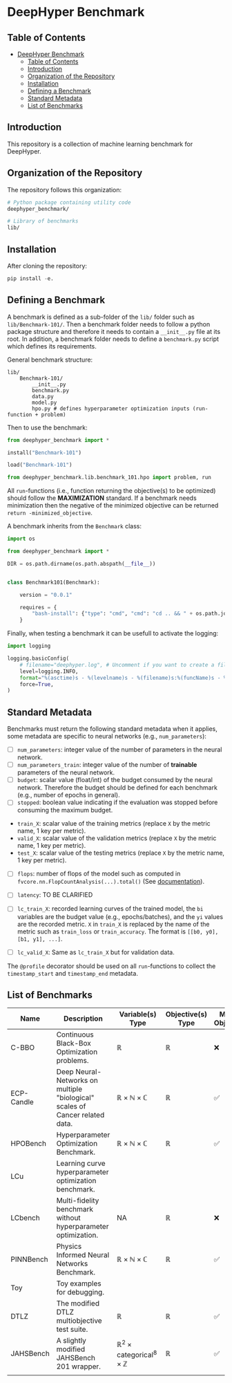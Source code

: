 # DeepHyper Benchmark

## Table of Contents

- [DeepHyper Benchmark](#deephyper-benchmark)
  - [Table of Contents](#table-of-contents)
  - [Introduction](#introduction)
  - [Organization of the Repository](#organization-of-the-repository)
  - [Installation](#installation)
  - [Defining a Benchmark](#defining-a-benchmark)
  - [Standard Metadata](#standard-metadata)
  - [List of Benchmarks](#list-of-benchmarks)

## Introduction

This repository is a collection of machine learning benchmark for DeepHyper.

## Organization of the Repository

The repository follows this organization:

```bash
# Python package containing utility code
deephyper_benchmark/

# Library of benchmarks
lib/
```

## Installation

After cloning the repository:
```python
pip install -e.
```

## Defining a Benchmark

A benchmark is defined as a sub-folder of the `lib/` folder such as `lib/Benchmark-101/`. Then a benchmark folder needs to follow a python package structure and therefore it needs to contain a `__init__.py` file at its root. In addition, a benchmark folder needs to define a `benchmark.py` script which defines its requirements.

General benchmark structure:
```
lib/
    Benchmark-101/
        __init__.py
        benchmark.py
        data.py
        model.py
        hpo.py # defines hyperparameter optimization inputs (run-function + problem)
```

Then to use the benchmark:

```python
from deephyper_benchmark import *

install("Benchmark-101")

load("Benchmark-101")

from deephyper_benchmark.lib.benchmark_101.hpo import problem, run
```

All `run`-functions (i.e., function returning the objective(s) to be optimized) should follow the **MAXIMIZATION** standard. If a benchmark needs minimization then the negative of the minimized objective can be returned `return -minimized_objective`.

A benchmark inherits from the `Benchmark` class:

```python
import os

from deephyper_benchmark import *

DIR = os.path.dirname(os.path.abspath(__file__))


class Benchmark101(Benchmark):

    version = "0.0.1"

    requires = {
        "bash-install": {"type": "cmd", "cmd": "cd .. && " + os.path.join(DIR, "../install.sh")},
    }

```

Finally, when testing a benchmark it can be usefull to activate the logging:

```python
import logging

logging.basicConfig(
    # filename="deephyper.log", # Uncomment if you want to create a file with the logs
    level=logging.INFO,
    format="%(asctime)s - %(levelname)s - %(filename)s:%(funcName)s - %(message)s",
    force=True,
)
```

## Standard Metadata

Benchmarks must return the following standard metadata when it applies, some metadata are specific to neural networks (e.g., `num_parameters`):

- [ ] `num_parameters`: integer value of the number of parameters in the neural network.
- [ ] `num_parameters_train`: integer value of the number of **trainable** parameters of the neural network.
- [ ] `budget`: scalar value (float/int) of the budget consumed by the neural network. Therefore the budget should be defined for each benchmark (e.g., number of epochs in general).
- [ ] `stopped`: boolean value indicating if the evaluation was stopped before consuming the maximum budget.
- `train_X`:  scalar value of the training metrics (replace `X` by the metric name, 1 key per metric).
- `valid_X`: scalar value of the validation metrics (replace `X` by the metric name, 1 key per metric).
- `test_X`: scalar value of the testing metrics (replace `X` by the metric name, 1 key per metric).
- [ ] `flops`: number of flops of the model such as computed in `fvcore.nn.FlopCountAnalysis(...).total()` (See [documentation](https://detectron2.readthedocs.io/en/latest/modules/fvcore.html#module-fvcore.nn)).
- [ ] `latency`: TO BE CLARIFIED
- [ ] `lc_train_X`: recorded learning curves of the trained model, the `bi` variables are the budget value (e.g., epochs/batches), and the `yi` values are the recorded metric. `X` in `train_X` is replaced by the name of the metric such as `train_loss` or `train_accuracy`. The format is `[[b0, y0], [b1, y1], ...]`.
- [ ] `lc_valid_X`: Same as `lc_train_X` but for validation data.


The `@profile` decorator should be used on all `run`-functions to collect the `timestamp_start` and `timestamp_end` metadata.

## List of Benchmarks

| Name       | Description                                                                  | Variable(s) Type                             | Objective(s) Type | Multi-Objective | Multi-Fidelity | Evaluation Duration |
| ---------- | ---------------------------------------------------------------------------- | -------------------------------------------- | ----------------- | --------------- | -------------- | ------------------- |
| C-BBO      | Continuous Black-Box Optimization problems.                                  | $\mathbb{R}$                                 | $\mathbb{R}$      | ❌              | ❌             | ms                  |
| ECP-Candle | Deep Neural-Networks on multiple "biological" scales of Cancer related data. | $\mathbb{R}\times\mathbb{N}\times\mathbb{C}$ | $\mathbb{R}$      | ✅              | ✅             | min                 |
| HPOBench   | Hyperparameter Optimization Benchmark.                                       | $\mathbb{R}\times\mathbb{N}\times\mathbb{C}$ | $\mathbb{R}$      | ✅              | ✅             | ms to min           |
| LCu        | Learning curve hyperparameter optimization benchmark.                        |                                              |                   |                 |                |                     |
| LCbench    | Multi-fidelity benchmark without hyperparameter optimization.                | NA                                           | $\mathbb{R}$      | ❌              | ✅             | secondes            |
| PINNBench  | Physics Informed Neural Networks Benchmark.                                  | $\mathbb{R}\times\mathbb{N}\times\mathbb{C}$ | $\mathbb{R}$      | ✅              | ✅             | ms                  |
| Toy        | Toy examples for debugging.                                                  |                                              |                   |                 |                |                     |
| DTLZ       | The modified DTLZ multiobjective test suite.                                 |  $\mathbb{R}$                                |  $\mathbb{R}$     | ✅              |  ❌            | configurable        |
| JAHSBench  | A slightly modified JAHSBench 201 wrapper.                                   |  $\mathbb{R}^2\times\text{categorical}^8\times\mathbb{Z}$                               |  $\mathbb{R}$     | ✅              |  ❌            | configurable        |
|                |                                                                          |                                              |                   |                 |                |                     |
      
      
      
      
      
      
      
  
      
      
      
      
      
      
  
      
      
      
      
